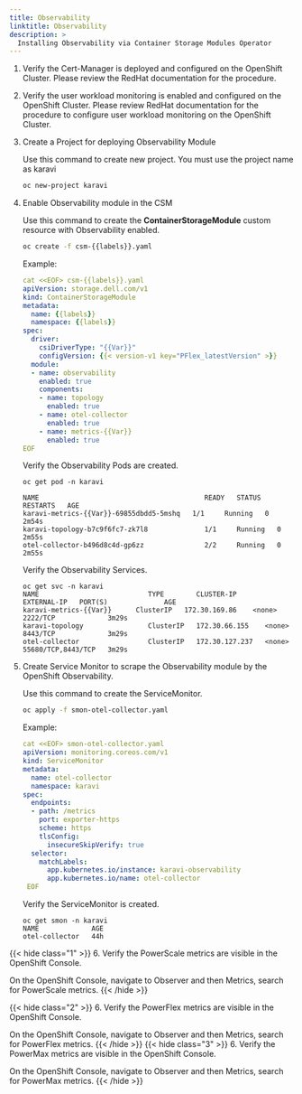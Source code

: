 ```yaml
---
title: Observability
linktitle: Observability
description: >
  Installing Observability via Container Storage Modules Operator
---
```


1. Verify the Cert-Manager is deployed and configured on the OpenShift Cluster. Please review the RedHat documentation for the procedure.

2. Verify the user workload monitoring is enabled and configured on the OpenShift Cluster. Please review RedHat documentation for the procedure to configure user workload monitoring on the OpenShift Cluster.

3. Create a Project for deploying Observability Module

   Use this command to create new project. You must use the project name as karavi

   ```bash
   oc new-project karavi 
   ```

4. Enable Observability module in the CSM  

   Use this command to create the **ContainerStorageModule** custom resource with Observability enabled.
  
   ```bash
   oc create -f csm-{{labels}}.yaml
   ```

   Example:

   ```yaml
   cat <<EOF> csm-{{labels}}.yaml
   apiVersion: storage.dell.com/v1
   kind: ContainerStorageModule
   metadata:
     name: {{labels}}
     namespace: {{labels}}
   spec:
     driver:
       csiDriverType: "{{Var}}"
       configVersion: {{< version-v1 key="PFlex_latestVersion" >}}
     module:
     - name: observability
       enabled: true
       components:
       - name: topology
         enabled: true
       - name: otel-collector
         enabled: true
       - name: metrics-{{Var}}
         enabled: true
   EOF
   ```

    Verify the Observability Pods are created.

<ol>

```terminal
oc get pod -n karavi

NAME                                         READY   STATUS    RESTARTS   AGE
karavi-metrics-{{Var}}-69855dbdd5-5mshq   1/1     Running   0          2m54s
karavi-topology-b7c9f6fc7-zk7l8              1/1     Running   0          2m55s
otel-collector-b496d8c4d-gp6zz               2/2     Running   0          2m55s 
```

</ol>

<ol>

Verify the Observability Services.

```terminal
oc get svc -n karavi
NAME                           TYPE        CLUSTER-IP       EXTERNAL-IP   PORT(S)              AGE
karavi-metrics-{{Var}}      ClusterIP   172.30.169.86    <none>        2222/TCP             3m29s
karavi-topology                ClusterIP   172.30.66.155    <none>        8443/TCP             3m29s
otel-collector                 ClusterIP   172.30.127.237   <none>        55680/TCP,8443/TCP   3m29s 
```

</ol>

5. Create Service Monitor to scrape the Observability module by the OpenShift Observability.

   Use this command to create the ServiceMonitor.

   ```bash
   oc apply -f smon-otel-collector.yaml
   ```

   Example:

   ```yaml
   cat <<EOF> smon-otel-collector.yaml
   apiVersion: monitoring.coreos.com/v1
   kind: ServiceMonitor
   metadata:
     name: otel-collector
     namespace: karavi
   spec:
     endpoints:
     - path: /metrics
       port: exporter-https
       scheme: https
       tlsConfig:
         insecureSkipVerify: true
     selector:
       matchLabels:
         app.kubernetes.io/instance: karavi-observability
         app.kubernetes.io/name: otel-collector 
    EOF
    ```  

   Verify the ServiceMonitor is created.

    ```terminal
    oc get smon -n karavi
    NAME             AGE
    otel-collector   44h 
    ```

{{< hide class="1" >}}
6. Verify the PowerScale metrics are visible in the OpenShift Console.

   On the OpenShift Console, navigate to Observer and then Metrics, search for PowerScale metrics.
{{< /hide >}}

{{< hide class="2" >}}
6. Verify the PowerFlex metrics are visible in the OpenShift Console.

   On the OpenShift Console, navigate to Observer and then Metrics, search for PowerFlex metrics.
{{< /hide >}}
{{< hide class="3" >}}
6. Verify the PowerMax metrics are visible in the OpenShift Console.

   On the OpenShift Console, navigate to Observer and then Metrics, search for PowerMax metrics.
{{< /hide >}}
